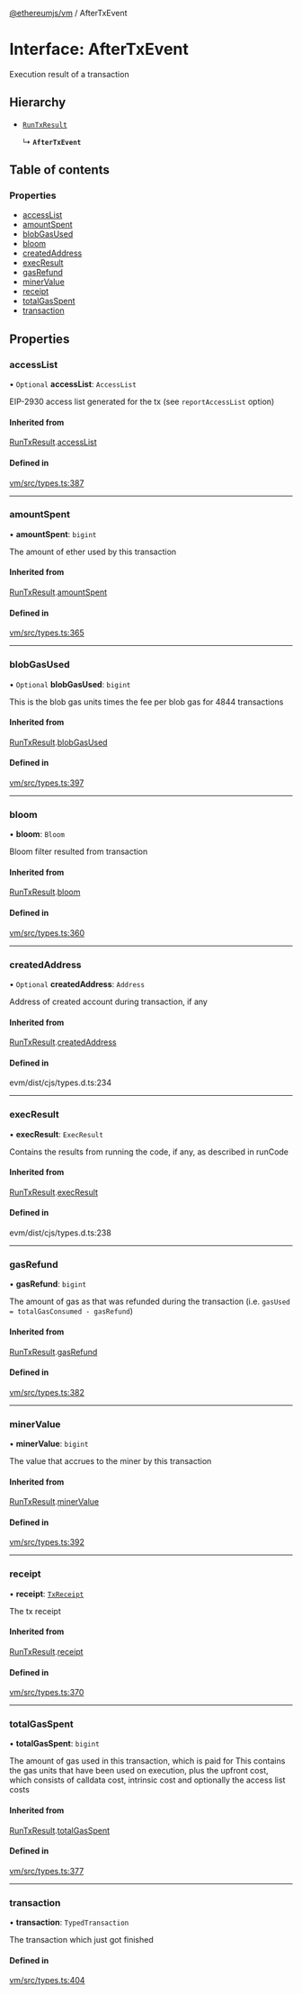[@ethereumjs/vm](../README.md) / AfterTxEvent

# Interface: AfterTxEvent

Execution result of a transaction

## Hierarchy

- [`RunTxResult`](RunTxResult.md)

  ↳ **`AfterTxEvent`**

## Table of contents

### Properties

- [accessList](AfterTxEvent.md#accesslist)
- [amountSpent](AfterTxEvent.md#amountspent)
- [blobGasUsed](AfterTxEvent.md#blobgasused)
- [bloom](AfterTxEvent.md#bloom)
- [createdAddress](AfterTxEvent.md#createdaddress)
- [execResult](AfterTxEvent.md#execresult)
- [gasRefund](AfterTxEvent.md#gasrefund)
- [minerValue](AfterTxEvent.md#minervalue)
- [receipt](AfterTxEvent.md#receipt)
- [totalGasSpent](AfterTxEvent.md#totalgasspent)
- [transaction](AfterTxEvent.md#transaction)

## Properties

### accessList

• `Optional` **accessList**: `AccessList`

EIP-2930 access list generated for the tx (see `reportAccessList` option)

#### Inherited from

[RunTxResult](RunTxResult.md).[accessList](RunTxResult.md#accesslist)

#### Defined in

[vm/src/types.ts:387](https://github.com/ethereumjs/ethereumjs-monorepo/blob/master/packages/vm/src/types.ts#L387)

___

### amountSpent

• **amountSpent**: `bigint`

The amount of ether used by this transaction

#### Inherited from

[RunTxResult](RunTxResult.md).[amountSpent](RunTxResult.md#amountspent)

#### Defined in

[vm/src/types.ts:365](https://github.com/ethereumjs/ethereumjs-monorepo/blob/master/packages/vm/src/types.ts#L365)

___

### blobGasUsed

• `Optional` **blobGasUsed**: `bigint`

This is the blob gas units times the fee per blob gas for 4844 transactions

#### Inherited from

[RunTxResult](RunTxResult.md).[blobGasUsed](RunTxResult.md#blobgasused)

#### Defined in

[vm/src/types.ts:397](https://github.com/ethereumjs/ethereumjs-monorepo/blob/master/packages/vm/src/types.ts#L397)

___

### bloom

• **bloom**: `Bloom`

Bloom filter resulted from transaction

#### Inherited from

[RunTxResult](RunTxResult.md).[bloom](RunTxResult.md#bloom)

#### Defined in

[vm/src/types.ts:360](https://github.com/ethereumjs/ethereumjs-monorepo/blob/master/packages/vm/src/types.ts#L360)

___

### createdAddress

• `Optional` **createdAddress**: `Address`

Address of created account during transaction, if any

#### Inherited from

[RunTxResult](RunTxResult.md).[createdAddress](RunTxResult.md#createdaddress)

#### Defined in

evm/dist/cjs/types.d.ts:234

___

### execResult

• **execResult**: `ExecResult`

Contains the results from running the code, if any, as described in runCode

#### Inherited from

[RunTxResult](RunTxResult.md).[execResult](RunTxResult.md#execresult)

#### Defined in

evm/dist/cjs/types.d.ts:238

___

### gasRefund

• **gasRefund**: `bigint`

The amount of gas as that was refunded during the transaction (i.e. `gasUsed = totalGasConsumed - gasRefund`)

#### Inherited from

[RunTxResult](RunTxResult.md).[gasRefund](RunTxResult.md#gasrefund)

#### Defined in

[vm/src/types.ts:382](https://github.com/ethereumjs/ethereumjs-monorepo/blob/master/packages/vm/src/types.ts#L382)

___

### minerValue

• **minerValue**: `bigint`

The value that accrues to the miner by this transaction

#### Inherited from

[RunTxResult](RunTxResult.md).[minerValue](RunTxResult.md#minervalue)

#### Defined in

[vm/src/types.ts:392](https://github.com/ethereumjs/ethereumjs-monorepo/blob/master/packages/vm/src/types.ts#L392)

___

### receipt

• **receipt**: [`TxReceipt`](../README.md#txreceipt)

The tx receipt

#### Inherited from

[RunTxResult](RunTxResult.md).[receipt](RunTxResult.md#receipt)

#### Defined in

[vm/src/types.ts:370](https://github.com/ethereumjs/ethereumjs-monorepo/blob/master/packages/vm/src/types.ts#L370)

___

### totalGasSpent

• **totalGasSpent**: `bigint`

The amount of gas used in this transaction, which is paid for
This contains the gas units that have been used on execution, plus the upfront cost,
which consists of calldata cost, intrinsic cost and optionally the access list costs

#### Inherited from

[RunTxResult](RunTxResult.md).[totalGasSpent](RunTxResult.md#totalgasspent)

#### Defined in

[vm/src/types.ts:377](https://github.com/ethereumjs/ethereumjs-monorepo/blob/master/packages/vm/src/types.ts#L377)

___

### transaction

• **transaction**: `TypedTransaction`

The transaction which just got finished

#### Defined in

[vm/src/types.ts:404](https://github.com/ethereumjs/ethereumjs-monorepo/blob/master/packages/vm/src/types.ts#L404)
